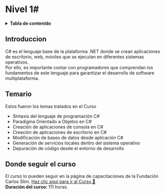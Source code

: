# Nivel 1#

<!-- TABLA DE CONTENIDO -->
<details>
    <summary><b>Tabla de contenido</b></summary>
    <br>
  <ol>
      <li><a href="#introduccion">Introducción del Curso </a></li>
      <li><a href="#temario">Temario</a></li>
      <li><a href="#donde-seguir-el-curso">¿Donde seguí el curso? </a></li>
  </ol>
</details>

## Introduccion 

C# es el lenguaje base de la plataforma .NET donde se crean aplicaciones de escritorio, web, móviles que se ejecutan en diferentes sistemas operativos.<br>
Por ello, es importante contar con programadores que comprendan los fundamentos de este lenguaje para garantizar el desarrollo de software multiplataforma.


## Temario
Estos fueron los temas tratados en el Curso
<br>
<ul>
    <li>Sintaxis del lenguaje de programación C#</li>
    <li>Paradigma Orientado a Objetos en C#</li>
    <li>Creación de aplicaciones de consola en C#</li>
    <li>Creación de aplicaciones de escritorio en C#</li>
    <li>Modificación de bases de datos desde aplicación C#</li>
    <li>Generación de servicios locales dentro del sistema operativo</li>
    <li>Depuración de código desde el entorno de desarrollo</li>
</ul>

## Donde seguir el curso
El curso lo pueden seguir en la página de capacitaciones de la Fundación Carlos Slim. 
<a href="https://capacitateparaelempleo.org/cursos/view/277">Haz clic aquí para ir al Curso 📍</a>
<br>
<b>Duración del curso: </b> 111 horas.
